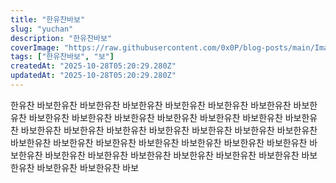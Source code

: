 ```yaml
---
title: "한유찬바보"
slug: "yuchan"
description: "한유찬바보"
coverImage: "https://raw.githubusercontent.com/0x0P/blog-posts/main/Images/covers/1761628793703-%5D.webp"
tags: ["한유찬바보", "보"]
createdAt: "2025-10-28T05:20:29.280Z"
updatedAt: "2025-10-28T05:20:29.280Z"
---
```


한유찬 바보한유찬 바보한유찬 바보한유찬 바보한유찬 바보한유찬 바보한유찬 바보한유찬 바보한유찬 바보한유찬 바보한유찬 바보한유찬 바보한유찬 바보한유찬 바보한유찬 바보한유찬 바보한유찬 바보한유찬 바보한유찬 바보한유찬 바보한유찬 바보한유찬 바보한유찬 바보한유찬 바보한유찬 바보한유찬 바보한유찬 바보한유찬 바보한유찬 바보한유찬 바보한유찬 바보한유찬 바보한유찬 바보한유찬 바보한유찬 바보한유찬 바보한유찬 바보한유찬 바보한유찬 바보